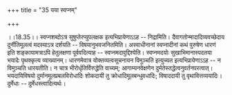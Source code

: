 +++
title = "35 यया स्वप्नम्"

+++
  
  
।।18.35।। स्वप्नशब्दोऽत्र सुषुप्तेरप्युपलक्षक इत्यभिप्रायेणाऽऽह --
निद्रामिति। दैवागतोन्मादादिव्यवच्छेदाय दुर्नीतिमूलत्वं मदस्याऽत्र
दर्शयति -- विषयानुभवजनितमिति। अस्वाधीनानां स्वप्नादीनां कथं पुरुषेण
धारणं इति शङ्कायामत्राऽपि हेतुलक्षणा पूर्ववदित्याह --
स्वप्नमदावुद्दिश्येति। स्वप्नमदयोः सुखाभिमानास्पदतया भयादेः पृथक्कृत्य
व्याख्यानम्। धारणमेवात्र योक्तव्यत्वसूचनायन विमुञ्चति इत्युच्यत
इत्यभिप्रायेणाऽऽह -- न विमुञ्चति धारयतीति। न चात्र
भीरोर्धृतिर्विरुद्धेति वाच्यम्; आगाम्यनवेक्षणेन
दुर्मतेस्तद्धेत्वनुवर्तनपरत्वात्। भयदायिविषयो दुर्मानमूलप्रबलविरोधादिः
शोकदायी तु क्रोधादिमूलबन्धुवधादिः; विषाददायी तु वृथावित्तव्ययादिः।
दुर्मेधाः -- दुर्मेधस्त्वादित्यर्थः।  
  
